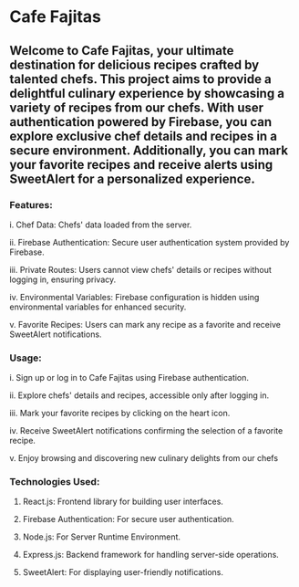# Cafe Fajitas

## Welcome to Cafe Fajitas, your ultimate destination for delicious recipes crafted by talented chefs. This project aims to provide a delightful culinary experience by showcasing a variety of recipes from our chefs. With user authentication powered by Firebase, you can explore exclusive chef details and recipes in a secure environment. Additionally, you can mark your favorite recipes and receive alerts using SweetAlert for a personalized experience.

### Features:

i. Chef Data: Chefs' data loaded from the server.

ii. Firebase Authentication: Secure user authentication system provided by Firebase.

iii. Private Routes: Users cannot view chefs' details or recipes without logging in, ensuring privacy.

iv. Environmental Variables: Firebase configuration is hidden using environmental variables for enhanced security.

v. Favorite Recipes: Users can mark any recipe as a favorite and receive SweetAlert notifications.


### Usage:

i. Sign up or log in to Cafe Fajitas using Firebase authentication.

ii. Explore chefs' details and recipes, accessible only after logging in.

iii. Mark your favorite recipes by clicking on the heart icon.

iv. Receive SweetAlert notifications confirming the selection of a favorite recipe.

v. Enjoy browsing and discovering new culinary delights from our chefs

### Technologies Used:

1. React.js: Frontend library for building user interfaces.
   
2. Firebase Authentication: For secure user authentication.

3. Node.js: For Server Runtime Environment.
 
4. Express.js: Backend framework for handling server-side operations.

5. SweetAlert: For displaying user-friendly notifications.
